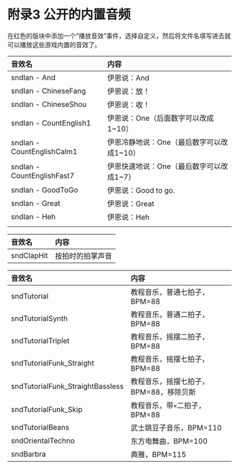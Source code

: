 # 附录3 公开的内置音频

在红色的版块中添加一个“播放音效”事件，选择自定义，然后将文件名填写进去就可以播放这些游戏内置的音效了。



| 音效名 | 内容 |
| :--- | :--- |
| sndIan - And | 伊恩说：And |
| sndIan - ChineseFang | 伊恩说：放！ |
| sndIan - ChineseShou | 伊恩说：收！ |
| sndIan - CountEnglish1 | 伊恩说：One（后面数字可以改成1~10） |
| sndIan - CountEnglishCalm1 | 伊恩冷静地说：One（最后数字可以改成1~10） |
| sndIan - CountEnglishFast7 | 伊恩快速地说：One（最后数字可以改成1~7） |
| sndIan - GoodToGo | 伊恩说：Good to go. |
| sndIan - Great | 伊恩说：Great |
| sndIan - Heh | 伊恩说：Heh |
|  |  |



| 音效名 | 内容 |
| :--- | :--- |
| sndClapHit | 按拍时的拍掌声音 |



| 音效名 | 内容 |
| :--- | :--- |
| sndTutorial | 教程音乐，普通七拍子，BPM=88 |
| sndTutorialSynth | 教程音乐，普通二拍子，BPM=88 |
| sndTutorialTriplet | 教程音乐，摇摆二拍子，BPM=88 |
| sndTutorialFunk\_Straight | 教程音乐，摇摆七拍子，BPM=88 |
| sndTutorialFunk\_StraightBassless | 教程音乐，摇摆七拍子，BPM=88，移除贝斯 |
| sndTutorialFunk\_Skip | 教程音乐，带`×`二拍子，BPM=88 |
| sndTutorialBeans | 武士跳豆子音乐，BPM=110 |
| sndOrientalTechno | 东方电舞曲，BPM=100 |
| sndBarbra | 典雅，BPM=115 |



